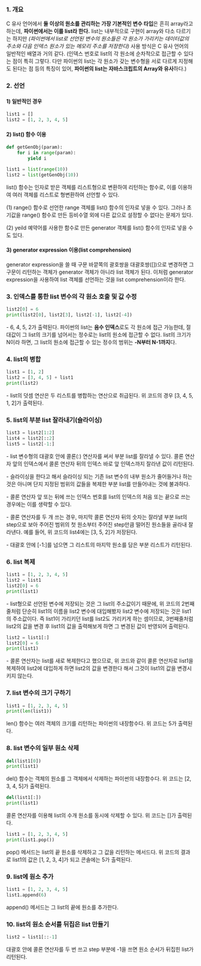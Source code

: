 
### 1. 개요

C 유사 언어에서 **둘 이상의 원소를 관리하는 가장 기본적인 변수 타입**은 흔히 array라고 하는데, **파이썬에서는 이를 list라 한다.** list는 내부적으로 구현이 array와 다소 다르기는 하지만 _(파이썬에서 list로 선언된 변수의 원소들은 각 원소가 가리키는 데이터값의 주소와 다음 인덱스 원소가 있는 메모리 주소를 저장한다)_ 사용 방식은 C 유사 언어의 일반적인 배열과 거의 같다. (인덱스 번호로 list의 각 원소에 순차적으로 접근할 수 있다는 점이 특히 그렇다. 다만 파이썬의 list는 각 원소가 갖는 변수형을 서로 다르게 지정해도 된다는 점 등의 특징이 있어, **파이썬의 list는 자바스크립트의 Array와 유사**하다.)

### 2. 선언

#### 1) 일반적인 경우

```python
list1 = []
list2 = [1, 2, 3, 4, 5]
```

#### 2) list() 함수 이용

```python
def getGenObj(param):
    for i in range(param):
        yield i

list1 = list(range(10))
list2 = list(getGenObj(10))
```

list() 함수는 인자로 받은 객체를 리스트형으로 변환하여 리턴하는 함수로, 이를 이용하여 여러 객체를 리스트로 형변환하여 선언할 수 있다. 

(1) range() 함수로 선언한 range 객체를 list() 함수의 인자로 넣을 수 있다. 그러나 초기값을 range() 함수로 만든 등비수열 외에 다른 값으로 설정할 수 없다는 문제가 있다.

(2) yeild 예약어를 사용한 함수로 만든 generator 객체를 list() 함수의 인자로 넣을 수도 있다.


#### 3) generator expression 이용(list comprehension)

generator expression을 쓸 때 구문 바깥쪽의 괄호쌍을 대괄호쌍([])으로 변경하면 그 구문이 리턴하는 객체가 generator 객체가 아니라 list 객체가 된다. 이처럼 generator expression을 사용하여 list 객체를 선언하는 것을 list comprehension이라 한다.


### 3. 인덱스를 통한 list 변수의 각 원소 호출 및 값 수정

```python
list2[0] = 6
print(list2[0], list2[3], list2[-1], list2[-4])
```
\- 6, 4, 5, 2가 출력된다. 파이썬의 list는 **음수 인덱스**로도 각 원소에 접근 가능한데, 절대값이 그 list의 크기를 넘어서는 정수로는 list의 원소에 접근할 수 없다. list의 크기가 N이라 하면, 그 list의 원소에 접근할 수 있는 정수의 범위는 **-N부터 N-1까지**다.

### 4. list의 병합

```python
list1 = [1, 2]
list2 = [3, 4, 5] + list1
print(list2)
```
\- list의 덧셈 연산은 두 리스트를 병합하는 연산으로 취급된다. 위 코드의 경우 [3, 4, 5, 1, 2]가 출력된다.


### 5. list의 부분 list 잘라내기(슬라이싱)

```python
list3 = list2[1:2]
list4 = list2[::2]
list5 = list2[-1:]
```

\- list 변수형의 대괄호 안에 콜론(:) 연산자를 써서 부분 list를 잘라낼 수 있다. 콜론 연산자 앞의 인덱스에서 콜론 연산자 뒤의 인덱스 바로 앞 인덱스까지 잘라낸 값이 리턴된다.

\- 슬라이싱을 한다고 해서 슬라이싱 되는 기존 list 변수의 내부 원소가 줄어들거나 하는 것은 아니며 단지 지정된 범위의 값들을 복제한 부분 list를 만들어내는 것에 불과하다.

\- 콜론 연산자 앞 또는 뒤에 쓰는 인덱스 번호를 list의 인덱스의 처음 또는 끝으로 쓰는 경우에는 이를 생략할 수 있다. 

\- 콜론 연산자를 두 개 쓰는 경우, 마지막 콜론 연산자 뒤의 숫자는 잘라낼 부분 list의 step으로 보아 주어진 범위의 첫 원소부터 주어진 step만큼 떨어진 원소들을 골라내 잘라낸다. 예를 들어, 위 코드의 list4에는 [3, 5, 2]가 저장된다.

\- 대괄호 안에 [-1:]를 넘으면 그 리스트의 마지막 원소를 담은 부분 리스트가 리턴된다.


### 6. list 복제

```python
list1 = [1, 2, 3, 4, 5]
list2 = list1
list2[0] = 6
print(list1)
```

\- list형으로 선언된 변수에 저장되는 것은 그 list의 주소값이기 때문에, 위 코드의 2번째줄처럼 단순히 list1의 이름을 list2 변수에 대입해봤자 list2 변수에 저장되는 것은 list1의 주소값이다. 즉 list1이 가리키던 list를 list2도 가리키게 하는 셈이므로, 3번째줄처럼 list2의 값을 변경 후 list1의 값을 출력해보게 하면 그 변경된 값이 반영되어 출력된다.

```python
list2 = list1[:]
list2[0] = 6
print(list1)
```

\- 콜론 연산자는 list를 새로 복제한다고 했으므로, 위 코드와 같이 콜론 연산자로 list1을 복제하여 list2에 대입하게 하면 list2의 값을 변경한다 해서 그것이 list1의 값을 변경시키지 않는다.

### 7. list 변수의 크기 구하기

```python
list1 = [1, 2, 3, 4, 5]
print(len(list1))
```

len() 함수는 여러 객체의 크기를 리턴하는 파이썬의 내장함수다. 위 코드는 5가 출력된다.


### 8. list 변수의 일부 원소 삭제

```python
del(list1[0])
print(list1)
```

del() 함수는 객체의 원소를 그 객체에서 삭제하는 파이썬의 내장함수다. 위 코드는 [2, 3, 4, 5]가 출력된다.

```python
del(list1[:])
print(list1)
```

콜론 연산자를 이용해 list의 수개 원소를 동시에 삭제할 수 있다. 위 코드는 []가 출력된다.

```python
list1 = [1, 2, 3, 4, 5]
print(list1.pop())
```

pop() 메서드는 list의 끝 원소를 삭제하고 그 값을 리턴하는 메서드다. 위 코드의 결과로 list1의 값은 [1, 2, 3, 4]가 되고 콘솔에는 5가 출력된다.


### 9. list에 원소 추가

```python
list1 = [1, 2, 3, 4, 5]
list1.append(6)
```

append() 메서드는 그 list의 끝에 원소를 추가한다.


### 10. list의 원소 순서를 뒤집은 list 만들기

```python
list2 = list1[::-1]
```

대괄호 안에 콜론 연산자를 두 번 쓰고 step 부분에 -1을 쓰면 원소 순서가 뒤집힌 list가 리턴된다.